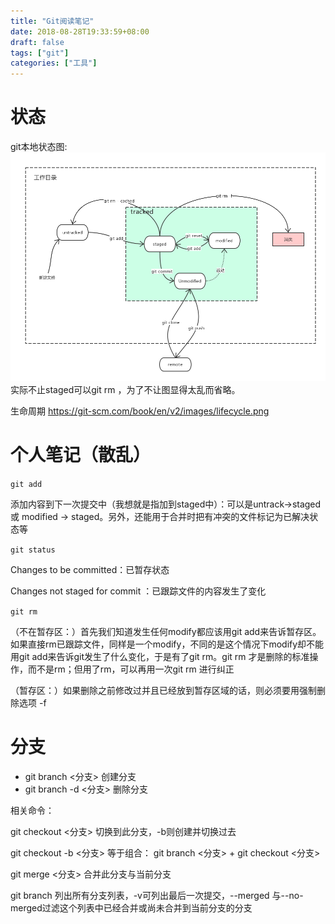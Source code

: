 ```yaml
---
title: "Git阅读笔记"
date: 2018-08-28T19:33:59+08:00
draft: false
tags: ["git"]
categories: ["工具"]
---
```


# **状态**
git本地状态图:
![img](https://raw.githubusercontent.com/zh1014/zh1014.github.io/master/images/git本地状态图.png "git本地状态图")
实际不止staged可以git rm ，为了不让图显得太乱而省略。

生命周期 https://git-scm.com/book/en/v2/images/lifecycle.png

# **个人笔记（散乱）**
`git add`

添加内容到下一次提交中（我想就是指加到staged中）：可以是untrack->staged 或 modified -> staged。另外，还能用于合并时把有冲突的文件标记为已解决状态等

`git status`

Changes to be committed：已暂存状态

Changes not staged for commit ：已跟踪文件的内容发生了变化

`git rm`

（不在暂存区：）首先我们知道发生任何modify都应该用git add来告诉暂存区。如果直接rm已跟踪文件，同样是一个modify，不同的是这个情况下modify却不能用git add来告诉git发生了什么变化，于是有了git rm。git rm 才是删除的标准操作，而不是rm；但用了rm，可以再用一次git rm  进行纠正

（暂存区：）如果删除之前修改过并且已经放到暂存区域的话，则必须要用强制删除选项 -f

# **分支**
- git branch <分支>      创建分支
- git branch -d <分支>   删除分支

相关命令：

git checkout <分支>   切换到此分支，-b则创建并切换过去

git checkout -b <分支>  等于组合： git branch <分支> + git checkout <分支>

git merge <分支>  合并此分支与当前分支

git branch 列出所有分支列表，-v可列出最后一次提交，--merged 与--no-merged过滤这个列表中已经合并或尚未合并到当前分支的分支